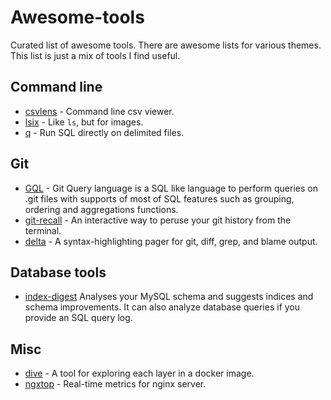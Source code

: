 # Awesome-tools
Curated list of awesome tools.
There are awesome lists for various themes. This list is just a mix of tools I find useful.

## Command line
- [csvlens](https://github.com/YS-L/csvlens) - Command line csv viewer.
- [lsix](https://github.com/hackerb9/lsix) - Like `ls`, but for images.
- [q](https://github.com/harelba/q) - Run SQL directly on delimited files.

## Git
- [GQL](https://github.com/AmrDeveloper/GQL) - Git Query language is a SQL like language to perform queries on .git files with supports of most of SQL features such as grouping, ordering and aggregations functions.
- [git-recall](https://github.com/Fakerr/git-recall) - An interactive way to peruse your git history from the terminal.
- [delta](https://github.com/dandavison/delta) - A syntax-highlighting pager for git, diff, grep, and blame output.

## Database tools
- [index-digest](https://github.com/macbre/index-digest) Analyses your MySQL schema and suggests indices and schema improvements. It can also analyze database queries if you provide an SQL query log.

## Misc
- [dive](https://github.com/wagoodman/dive) - A tool for exploring each layer in a docker image.
- [ngxtop](https://github.com/lebinh/ngxtop) - Real-time metrics for nginx server.



